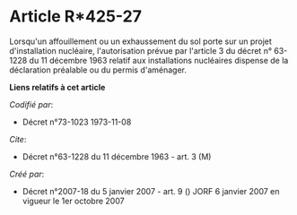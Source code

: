 # Article R*425-27

Lorsqu'un affouillement ou un exhaussement du sol porte sur un projet d'installation nucléaire, l'autorisation prévue par
l'article 3 du décret n° 63-1228 du 11 décembre 1963 relatif aux installations nucléaires dispense de la déclaration
préalable ou du permis d'aménager.

**Liens relatifs à cet article**

_Codifié par_:

  - Décret n°73-1023 1973-11-08

_Cite_:

  - Décret n°63-1228 du 11 décembre 1963 - art. 3 (M)

_Créé par_:

  - Décret n°2007-18 du 5 janvier 2007 - art. 9 () JORF 6 janvier 2007 en vigueur le 1er octobre 2007
